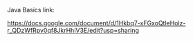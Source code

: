 Java Basics link:

https://docs.google.com/document/d/1Hkbq7-xFGxoQtleHolz-r_QDzWfRpv0qf8JkrHhiV3E/edit?usp=sharing
